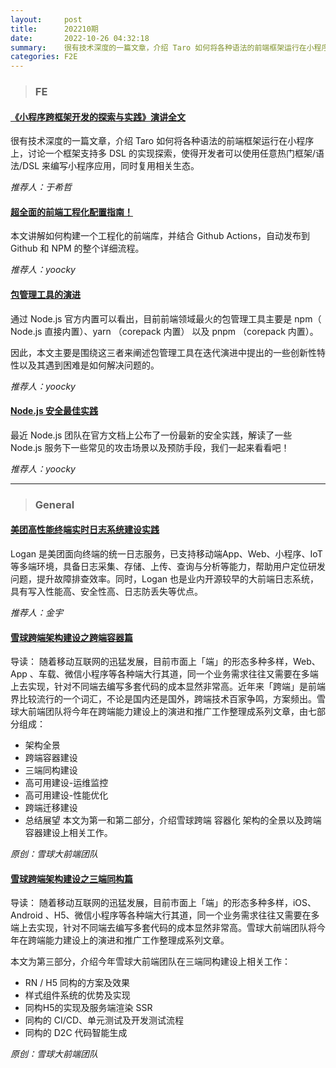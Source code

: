 ```yaml
---
layout:     post
title:      202210期
date:       2022-10-26 04:32:18
summary:    很有技术深度的一篇文章，介绍 Taro 如何将各种语法的前端框架运行在小程序上，讨论一个框架支持多 DSL 的实现探索，使得开发者可以使用任意热门框架/语法/DSL 来编写小程序应用，同时复用相关生态。
categories: F2E
---
```



> ### FE

#### [《小程序跨框架开发的探索与实践》演讲全文](https://mp.weixin.qq.com/s?__biz=MzU3NDkzMTI3MA==&mid=2247483770&idx=1&sn=ba2cdea5256e1c4e7bb513aa4c837834)

很有技术深度的一篇文章，介绍 Taro 如何将各种语法的前端框架运行在小程序上，讨论一个框架支持多 DSL 的实现探索，使得开发者可以使用任意热门框架/语法/DSL 来编写小程序应用，同时复用相关生态。

*推荐人：于希哲*

#### [超全面的前端工程化配置指南！](https://mp.weixin.qq.com/s/PmKsmT2rFtYqjy2XmPYhEQ)

本文讲解如何构建一个工程化的前端库，并结合 Github Actions，自动发布到 Github 和 NPM 的整个详细流程。

*推荐人：yoocky*


#### [包管理工具的演进](https://mp.weixin.qq.com/s/beP1bxgbTT1Z91KS3svDvw)

通过 Node.js 官方内置可以看出，目前前端领域最火的包管理工具主要是 npm（ Node.js 直接内置）、yarn （corepack 内置） 以及 pnpm （corepack 内置）。

因此，本文主要是围绕这三者来阐述包管理工具在迭代演进中提出的一些创新性特性以及其遇到困难是如何解决问题的。


*推荐人：yoocky*

#### [Node.js 安全最佳实践](https://mp.weixin.qq.com/s/2CBGgtja04NnOerpKfk0Ug)

最近 Node.js 团队在官方文档上公布了一份最新的安全实践，解读了一些 Node.js 服务下一些常见的攻击场景以及预防手段，我们一起来看看吧！


*推荐人：yoocky*


---

> ### General

#### [美团高性能终端实时日志系统建设实践](https://mp.weixin.qq.com/s/BAcB_LQ1Nr00Y7RxjRDK1g)

Logan 是美团面向终端的统一日志服务，已支持移动端App、Web、小程序、IoT 等多端环境，具备日志采集、存储、上传、查询与分析等能力，帮助用户定位研发问题，提升故障排查效率。同时，Logan 也是业内开源较早的大前端日志系统，具有写入性能高、安全性高、日志防丢失等优点。

*推荐人：金宇*


#### [雪球跨端架构建设之跨端容器篇](https://mp.weixin.qq.com/s/fyBHtKEFdTseC8zERPRLmA)

导读： 随着移动互联网的迅猛发展，目前市面上「端」的形态多种多样，Web、App 、车载、微信小程序等各种端大行其道，同一个业务需求往往又需要在多端上去实现，针对不同端去编写多套代码的成本显然非常高。近年来「跨端」是前端界比较流行的一个词汇，不论是国内还是国外，跨端技术百家争鸣，方案频出。雪球大前端团队将今年在跨端能力建设上的演进和推广工作整理成系列文章，由七部分组成：

* 架构全景
* 跨端容器建设
* 三端同构建设
* 高可用建设-运维监控
* 高可用建设-性能优化
* 跨端迁移建设
* 总结展望
本文为第一和第二部分，介绍雪球跨端 容器化 架构的全景以及跨端容器建设上相关工作。

*原创：雪球大前端团队*


#### [雪球跨端架构建设之三端同构篇](https://mp.weixin.qq.com/s/3DRsUeZs5Z6TrMVlPrLiuA)

导读： 随着移动互联网的迅猛发展，目前市面上「端」的形态多种多样，iOS、Android 、H5、微信小程序等各种端大行其道，同一个业务需求往往又需要在多端上去实现，针对不同端去编写多套代码的成本显然非常高。雪球大前端团队将今年在跨端能力建设上的演进和推广工作整理成系列文章。

本文为第三部分，介绍今年雪球大前端团队在三端同构建设上相关工作：

* RN / H5 同构的方案及效果
* 样式组件系统的优势及实现
* 同构H5的实现及服务端渲染 SSR
* 同构的 CI/CD、单元测试及开发测试流程
* 同构的 D2C 代码智能生成

*原创：雪球大前端团队*
